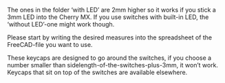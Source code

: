 The ones in the folder ‘with LED’ are 2mm higher so it works if you stick a 3mm LED into the Cherry MX. If you use switches with built-in LED, the ‘without LED’-one might work though.

Please start by writing the desired measures into the spreadsheet of the FreeCAD-file you want to use. 

These keycaps are designed to go around the switches, if you choose a number smaller than sidelength-of-the-switches-plus-3mm, it won’t work. Keycaps that sit on top of the switches are available elsewhere.
